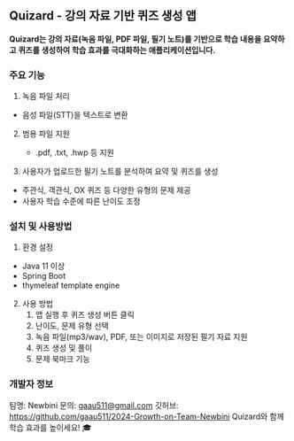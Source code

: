 ## Quizard - 강의 자료 기반 퀴즈 생성 앱
**Quizard는 강의 자료(녹음 파일, PDF 파일, 필기 노트)를 기반으로 학습 내용을 요약하고 퀴즈를 생성하여 학습 효과를 극대화하는 애플리케이션입니다.**

### 주요 기능
1. 녹음 파일 처리
  * 음성 파일(STT)을 텍스트로 변환

2. 범용 파일 지원
   * .pdf, .txt, .hwp 등 지원

3. 사용자가 업로드한 필기 노트를 분석하여 요약 및 퀴즈를 생성
  * 주관식, 객관식, OX 퀴즈 등 다양한 유형의 문제 제공
  * 사용자 학습 수준에 따른 난이도 조정


### 설치 및 사용방법

1. 환경 설정
  * Java 11 이상
  * Spring Boot
  * thymeleaf template engine

2. 사용 방법
   1) 앱 실행 후 퀴즈 생성 버튼 클릭
   2) 난이도, 문제 유형 선택
   3) 녹음 파일(mp3/wav), PDF, 또는 이미지로 저장된 필기 자료 지원
   4) 퀴즈 생성 및 풀이
   5) 문제 북마크 기능
      
### 개발자 정보
팀명: Newbini
문의: gaau511@gmail.com
깃허브: https://github.com/gaau511/2024-Growth-on-Team-Newbini
Quizard와 함께 학습 효과를 높이세요! 🎓
